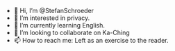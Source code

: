 - 👋 Hi, I’m @StefanSchroeder
- 👀 I’m interested in privacy.
- 🌱 I’m currently learning English.
- 💞️ I’m looking to collaborate on Ka-Ching
- 📫 How to reach me: Left as an exercise to the reader.

<!---
StefanSchroeder/StefanSchroeder is a ✨ special ✨ repository because its `README.md` (this file) appears on your GitHub profile.
You can click the Preview link to take a look at your changes.
--->

